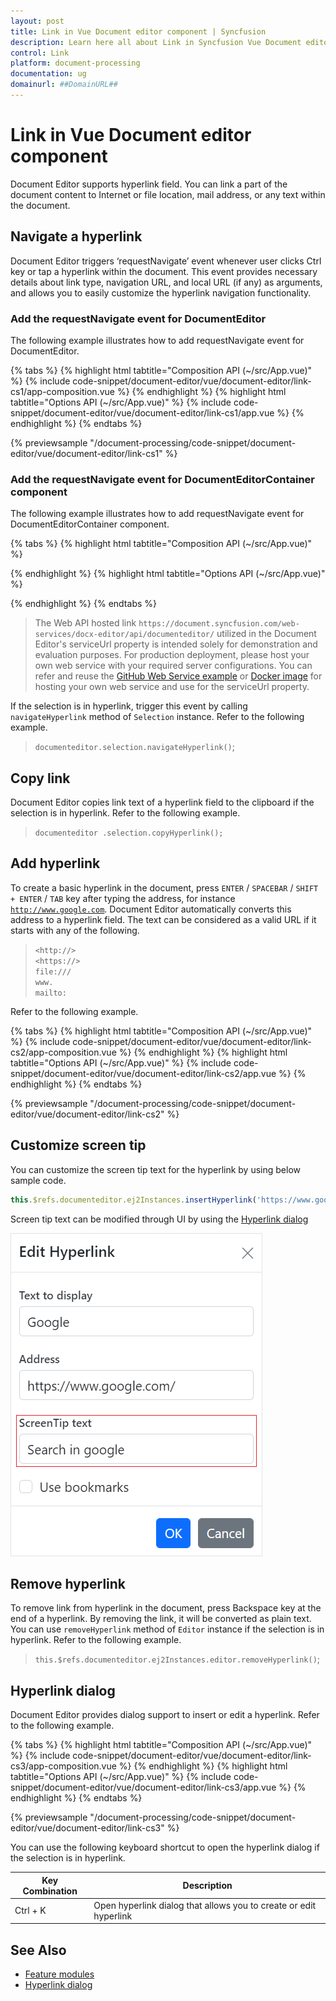 ```yaml
---
layout: post
title: Link in Vue Document editor component | Syncfusion
description: Learn here all about Link in Syncfusion Vue Document editor component of Syncfusion Essential JS 2 and more.
control: Link 
platform: document-processing
documentation: ug
domainurl: ##DomainURL##
---
```


# Link in Vue Document editor component

Document Editor supports hyperlink field. You can link a part of the document content to Internet or file location, mail address, or any text within the document.

## Navigate a hyperlink

Document Editor triggers ‘requestNavigate’ event whenever user clicks Ctrl key or tap a hyperlink within the document. This event provides necessary details about link type, navigation URL, and local URL (if any) as arguments, and allows you to easily customize the hyperlink navigation functionality.

### Add the requestNavigate event for DocumentEditor

The following example illustrates how to add requestNavigate event for DocumentEditor.

{% tabs %}
{% highlight html tabtitle="Composition API (~/src/App.vue)" %}
{% include code-snippet/document-editor/vue/document-editor/link-cs1/app-composition.vue %}
{% endhighlight %}
{% highlight html tabtitle="Options API (~/src/App.vue)" %}
{% include code-snippet/document-editor/vue/document-editor/link-cs1/app.vue %}
{% endhighlight %}
{% endtabs %}
        
{% previewsample "/document-processing/code-snippet/document-editor/vue/document-editor/link-cs1" %}

### Add the requestNavigate event for DocumentEditorContainer component

The following example illustrates how to add requestNavigate event for DocumentEditorContainer component.

{% tabs %}
{% highlight html tabtitle="Composition API (~/src/App.vue)" %}

<template>
  <div id="app">
    <ejs-documenteditorcontainer ref='container' :serviceUrl='serviceUrl' v-on:created="onCreated" height="590px"
      id='container' :enableToolbar='true'></ejs-documenteditorcontainer>
  </div>
</template>
<script setup>
import { DocumentEditorContainerComponent as EjsDocumenteditorcontainer, Toolbar } from '@syncfusion/ej2-vue-documenteditor';
import { provide, ref } from 'vue';

const container = ref(null);
const serviceUrl = 'https://document.syncfusion.com/web-services/docx-editor/api/documenteditor/';

provide('DocumentEditorContainer', [Toolbar])

const onCreated = function () {
  // Add event listener for requestNavigate event to customize hyperlink navigation functionality
  container.value.ej2Instances.documentEditor.requestNavigate = function (args) {
    if (args.linkType !== 'Bookmark') {
      let link = args.navigationLink;
      if (args.localReference.length > 0) {
        link += '#' + args.localReference;
      }
      window.open(link);
      args.isHandled = true;
    }
  }
}

</script>
<style>
@import "../node_modules/@syncfusion/ej2-vue-documenteditor/styles/material.css";
</style>

{% endhighlight %}
{% highlight html tabtitle="Options API (~/src/App.vue)" %}

<template>
  <div id="app">
    <ejs-documenteditorcontainer ref='container' :serviceUrl='serviceUrl' v-on:created="onCreated" height="590px"
      id='container' :enableToolbar='true'></ejs-documenteditorcontainer>
  </div>
</template>
<script>
import { DocumentEditorContainerComponent, Toolbar } from '@syncfusion/ej2-vue-documenteditor';

export default {
  components: {
    'ejs-documenteditorcontainer': DocumentEditorContainerComponent
  },
  data: function () {
    return {
      serviceUrl: 'https://document.syncfusion.com/web-services/docx-editor/api/documenteditor/'
    };
  },
  provide: {
    DocumentEditorContainer: [Toolbar]
  },
  methods: {
    onCreated() {
      // Add event listener for requestNavigate event to customize hyperlink navigation functionality
      this.$refs.container.ej2Instances.documentEditor.requestNavigate = function (args) {
        if (args.linkType !== 'Bookmark') {
          let link = args.navigationLink;
          if (args.localReference.length > 0) {
            link += '#' + args.localReference;
          }
          window.open(link);
          args.isHandled = true;
        }
      }
    }
  }
}
</script>
<style>
@import "../node_modules/@syncfusion/ej2-vue-documenteditor/styles/material.css";
</style>

{% endhighlight %}
{% endtabs %}

> The Web API hosted link `https://document.syncfusion.com/web-services/docx-editor/api/documenteditor/` utilized in the Document Editor's serviceUrl property is intended solely for demonstration and evaluation purposes. For production deployment, please host your own web service with your required server configurations. You can refer and reuse the [GitHub Web Service example](https://github.com/SyncfusionExamples/EJ2-DocumentEditor-WebServices) or [Docker image](https://hub.docker.com/r/syncfusion/word-processor-server) for hosting your own web service and use for the serviceUrl property.

If the selection is in hyperlink, trigger this event by calling `navigateHyperlink` method of `Selection` instance. Refer to the following example.

> `documenteditor.selection.navigateHyperlink()`;

## Copy link

Document Editor copies link text of a hyperlink field to the clipboard if the selection is in hyperlink. Refer to the following example.

> `documenteditor .selection.copyHyperlink();`

## Add hyperlink

To create a basic hyperlink in the document, press `ENTER` / `SPACEBAR` / `SHIFT + ENTER` / `TAB` key after typing the address, for instance [`http://www.google.com`](http://www.google.com). Document Editor automatically converts this address to a hyperlink field. The text can be considered as a valid URL if it starts with any of the following.

> `<http://>`<br>
> `<https://>`<br>
> `file:///`<br>
> `www.`<br>
> `mailto:`<br>

Refer to the following example.

{% tabs %}
{% highlight html tabtitle="Composition API (~/src/App.vue)" %}
{% include code-snippet/document-editor/vue/document-editor/link-cs2/app-composition.vue %}
{% endhighlight %}
{% highlight html tabtitle="Options API (~/src/App.vue)" %}
{% include code-snippet/document-editor/vue/document-editor/link-cs2/app.vue %}
{% endhighlight %}
{% endtabs %}
        
{% previewsample "/document-processing/code-snippet/document-editor/vue/document-editor/link-cs2" %}

## Customize screen tip

You can customize the screen tip text for the hyperlink by using below sample code.

```ts
this.$refs.documenteditor.ej2Instances.insertHyperlink('https://www.google.com', 'Google', '<<Screen tip text>>');
```

Screen tip text can be modified through UI by using the [Hyperlink dialog](./dialog#hyperlink-dialog)

![Add or modify the screen tip text for hyperlinks in a Word document.](images/screentip.png)

## Remove hyperlink

To remove link from hyperlink in the document, press Backspace key at the end of a hyperlink. By removing the link, it will be converted as plain text. You can use `removeHyperlink` method of `Editor` instance if the selection is in hyperlink. Refer to the following example.

> `this.$refs.documenteditor.ej2Instances.editor.removeHyperlink()`;

## Hyperlink dialog

Document Editor provides dialog support to insert or edit a hyperlink. Refer to the following example.

{% tabs %}
{% highlight html tabtitle="Composition API (~/src/App.vue)" %}
{% include code-snippet/document-editor/vue/document-editor/link-cs3/app-composition.vue %}
{% endhighlight %}
{% highlight html tabtitle="Options API (~/src/App.vue)" %}
{% include code-snippet/document-editor/vue/document-editor/link-cs3/app.vue %}
{% endhighlight %}
{% endtabs %}
        
{% previewsample "/document-processing/code-snippet/document-editor/vue/document-editor/link-cs3" %}

You can use the following keyboard shortcut to open the hyperlink dialog if the selection is in hyperlink.

| Key Combination | Description                                                       |
| --------------- | ----------------------------------------------------------------- |
| Ctrl + K        | Open hyperlink dialog that allows you to create or edit hyperlink |

## See Also

* [Feature modules](./feature-module)
* [Hyperlink dialog](./dialog#hyperlink-dialog)